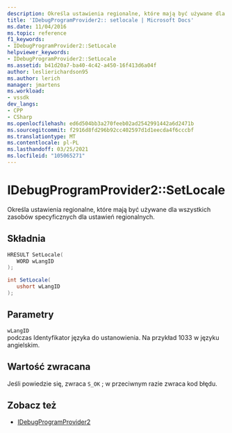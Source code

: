 ```yaml
---
description: Określa ustawienia regionalne, które mają być używane dla wszystkich zasobów specyficznych dla ustawień regionalnych.
title: 'IDebugProgramProvider2:: setlocale | Microsoft Docs'
ms.date: 11/04/2016
ms.topic: reference
f1_keywords:
- IDebugProgramProvider2::SetLocale
helpviewer_keywords:
- IDebugProgramProvider2::SetLocale
ms.assetid: b41d20a7-ba40-4c42-a450-16f413d6a04f
author: leslierichardson95
ms.author: lerich
manager: jmartens
ms.workload:
- vssdk
dev_langs:
- CPP
- CSharp
ms.openlocfilehash: ed6d504bb3a270feeb02ad2542991442a6d2471b
ms.sourcegitcommit: f2916d8fd296b92cc402597d1d1eecda4f6cccbf
ms.translationtype: MT
ms.contentlocale: pl-PL
ms.lasthandoff: 03/25/2021
ms.locfileid: "105065271"
---
```

# <a name="idebugprogramprovider2setlocale"></a>IDebugProgramProvider2::SetLocale
Określa ustawienia regionalne, które mają być używane dla wszystkich zasobów specyficznych dla ustawień regionalnych.

## <a name="syntax"></a>Składnia

```cpp
HRESULT SetLocale(
   WORD wLangID
);
```

```csharp
int SetLocale(
   ushort wLangID
);
```

## <a name="parameters"></a>Parametry
`wLangID`\
podczas Identyfikator języka do ustanowienia. Na przykład 1033 w języku angielskim.

## <a name="return-value"></a>Wartość zwracana
 Jeśli powiedzie się, zwraca `S_OK` ; w przeciwnym razie zwraca kod błędu.

## <a name="see-also"></a>Zobacz też
- [IDebugProgramProvider2](../../../extensibility/debugger/reference/idebugprogramprovider2.md)
